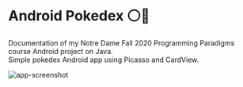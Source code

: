 # Android Pokedex :white_circle::red_circle:
Documentation of my Notre Dame Fall 2020 Programming Paradigms course Android project on Java.  
Simple pokedex Android app using Picasso and CardView.

![app-screenshot](https://user-images.githubusercontent.com/50670255/93995994-af1f3580-fd5f-11ea-834f-26f16ff75d10.png)
